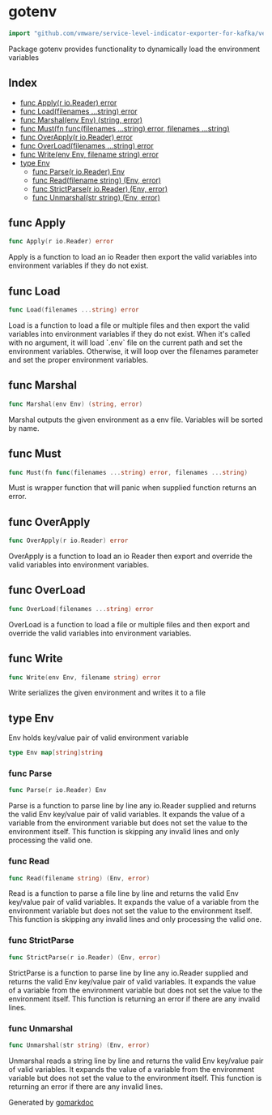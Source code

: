 <!-- Code generated by gomarkdoc. DO NOT EDIT -->

# gotenv

```go
import "github.com/vmware/service-level-indicator-exporter-for-kafka/vendor/github.com/subosito/gotenv"
```

Package gotenv provides functionality to dynamically load the environment variables

## Index

- [func Apply(r io.Reader) error](<#func-apply>)
- [func Load(filenames ...string) error](<#func-load>)
- [func Marshal(env Env) (string, error)](<#func-marshal>)
- [func Must(fn func(filenames ...string) error, filenames ...string)](<#func-must>)
- [func OverApply(r io.Reader) error](<#func-overapply>)
- [func OverLoad(filenames ...string) error](<#func-overload>)
- [func Write(env Env, filename string) error](<#func-write>)
- [type Env](<#type-env>)
  - [func Parse(r io.Reader) Env](<#func-parse>)
  - [func Read(filename string) (Env, error)](<#func-read>)
  - [func StrictParse(r io.Reader) (Env, error)](<#func-strictparse>)
  - [func Unmarshal(str string) (Env, error)](<#func-unmarshal>)


## func Apply

```go
func Apply(r io.Reader) error
```

Apply is a function to load an io Reader then export the valid variables into environment variables if they do not exist.

## func Load

```go
func Load(filenames ...string) error
```

Load is a function to load a file or multiple files and then export the valid variables into environment variables if they do not exist. When it's called with no argument, it will load \`.env\` file on the current path and set the environment variables. Otherwise, it will loop over the filenames parameter and set the proper environment variables.

## func Marshal

```go
func Marshal(env Env) (string, error)
```

Marshal outputs the given environment as a env file. Variables will be sorted by name.

## func Must

```go
func Must(fn func(filenames ...string) error, filenames ...string)
```

Must is wrapper function that will panic when supplied function returns an error.

## func OverApply

```go
func OverApply(r io.Reader) error
```

OverApply is a function to load an io Reader then export and override the valid variables into environment variables.

## func OverLoad

```go
func OverLoad(filenames ...string) error
```

OverLoad is a function to load a file or multiple files and then export and override the valid variables into environment variables.

## func Write

```go
func Write(env Env, filename string) error
```

Write serializes the given environment and writes it to a file

## type Env

Env holds key/value pair of valid environment variable

```go
type Env map[string]string
```

### func Parse

```go
func Parse(r io.Reader) Env
```

Parse is a function to parse line by line any io.Reader supplied and returns the valid Env key/value pair of valid variables. It expands the value of a variable from the environment variable but does not set the value to the environment itself. This function is skipping any invalid lines and only processing the valid one.

### func Read

```go
func Read(filename string) (Env, error)
```

Read is a function to parse a file line by line and returns the valid Env key/value pair of valid variables. It expands the value of a variable from the environment variable but does not set the value to the environment itself. This function is skipping any invalid lines and only processing the valid one.

### func StrictParse

```go
func StrictParse(r io.Reader) (Env, error)
```

StrictParse is a function to parse line by line any io.Reader supplied and returns the valid Env key/value pair of valid variables. It expands the value of a variable from the environment variable but does not set the value to the environment itself. This function is returning an error if there are any invalid lines.

### func Unmarshal

```go
func Unmarshal(str string) (Env, error)
```

Unmarshal reads a string line by line and returns the valid Env key/value pair of valid variables. It expands the value of a variable from the environment variable but does not set the value to the environment itself. This function is returning an error if there are any invalid lines.



Generated by [gomarkdoc](<https://github.com/princjef/gomarkdoc>)
